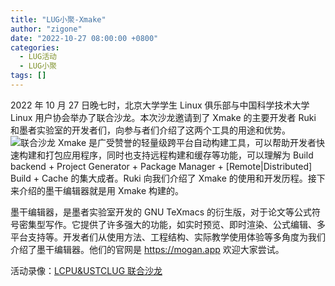 ```yaml
---
title: "LUG小聚-Xmake"
author: "zigone"
date: "2022-10-27 08:00:00 +0800"
categories:
  - LUG活动
  - LUG小聚
tags: []
---
```


2022 年 10 月 27 日晚七时，北京大学学生 Linux 俱乐部与中国科学技术大学 Linux 用户协会举办了联合沙龙。本次沙龙邀请到了 Xmake 的主要开发者 Ruki 和墨者实验室的开发者们，向参与者们介绍了这两个工具的用途和优势。
![联合沙龙](https://ftp.lug.ustc.edu.cn/weekly_party/2022.11.27_Xmake%26mogan/1.png)
Xmake 是广受赞誉的轻量级跨平台自动构建工具，可以帮助开发者快速构建和打包应用程序，同时也支持远程构建和缓存等功能，可以理解为 Build backend + Project Generator + Package Manager + [Remote|Distributed] Build + Cache 的集大成者。Ruki 向我们介绍了 Xmake 的使用和开发历程。接下来介绍的墨干编辑器就是用 Xmake 构建的。

墨干编辑器，是墨者实验室开发的 GNU TeXmacs 的衍生版，对于论文等公式符号密集型写作。它提供了许多强大的功能，如实时预览、即时渲染、公式编辑、多平台支持等。开发者们从使用方法、工程结构、实际教学使用体验等多角度为我们介绍了墨干编辑器。他们的官网是 https://mogan.app 欢迎大家尝试。

活动录像：[LCPU&USTCLUG 联合沙龙](https://www.bilibili.com/video/BV1RR4y1k74X/?share_source=copy_web&vd_source=a17886e9dca34d7a0d36831a8a5a6691)
